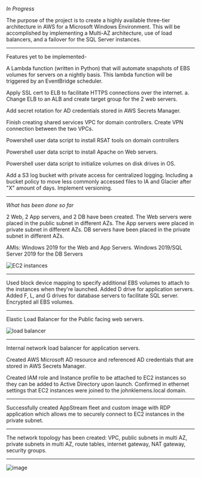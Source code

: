 *In Progress*

The purpose of the project is to create a highly available three-tier architecture in AWS for a Microsoft Windows Environment. This will be accomplished by implementing a Multi-AZ architecture, use of load balancers, and a failover for the SQL Server instances. 

-------------------------------------------------------------------------------------

Features yet to be implemented-



A Lambda function (written in Python) that will automate snapshots of EBS volumes for servers on a nightly basis. This lambda function will be triggered by an EventBridge scheduler. 



Apply SSL cert to ELB to facilitate HTTPS connections over the internet. 
    a. Change ELB to an ALB and create target group for the 2 web servers.



Add secret rotation for AD credentials stored in AWS Secrets Manager.



Finish creating shared services VPC for domain controllers. Create VPN connection between the two VPCs.


Powershell user data script to install RSAT tools on domain controllers

Powershell user data script to install Apache on Web servers. 

Powershell user data script to initialize volumes on disk drives in OS. 



Add a S3 log bucket with private access for centralized logging. Including a bucket policy to move less commonly accessed files to IA and Glacier after "X" amount of days. Implement versioning.


----------------------------------------------------------------------------


*What has been done so far*

2 Web, 2 App servers, and 2 DB have been created. The Web servers were placed in the public subnet in different AZs. The App servers were placed in private subnet in different AZs. DB servers have been placed in the private subnet in different AZs. 

AMIs: Windows 2019 for the Web and App Servers. Windows 2019/SQL Server 2019 for the DB Servers

![EC2 instances](https://github.com/jklemens90/Terraform/assets/95970840/28cd2568-543c-4e58-a59c-de640a45d359)

--------------------------------------------------

Used block device mapping to specify additional EBS volumes to attach to the instances when they're launched. Added D drive for application servers. Added F, L, and G drives for database servers to facilitate SQL server. Encrypted all EBS volumes. 
 
-----------------------------------------------



Elastic Load Balancer for the Public facing web servers. 

![load balancer](https://github.com/jklemens90/Terraform/assets/95970840/7f65ac19-497d-4977-9e92-6d8c0e29e5a6)

--------------------------

Internal network load balancer for application servers.


Created AWS Microsoft AD resource and referenced AD credentials that are stored in AWS Secrets Manager.


Created IAM role and Instance profile to be attached to EC2 instances so they can be added to Active Directory upon launch. Confirmed in ethernet settings that EC2 instances were joined to the johnklemens.local domain. 


-----------------

Successfully created AppStream fleet and custom image with RDP application which allows me to securely connect to EC2 instances in the private subnet. 




-------------------
The network topology has been created: VPC, public subnets in multi AZ, private subnets in multi AZ, route tables, internet gateway, NAT gateway, security groups. 

-----------------------------


![image](https://github.com/jklemens90/Terraform/assets/95970840/b3162c21-7815-4951-823b-fab6b570562a)






